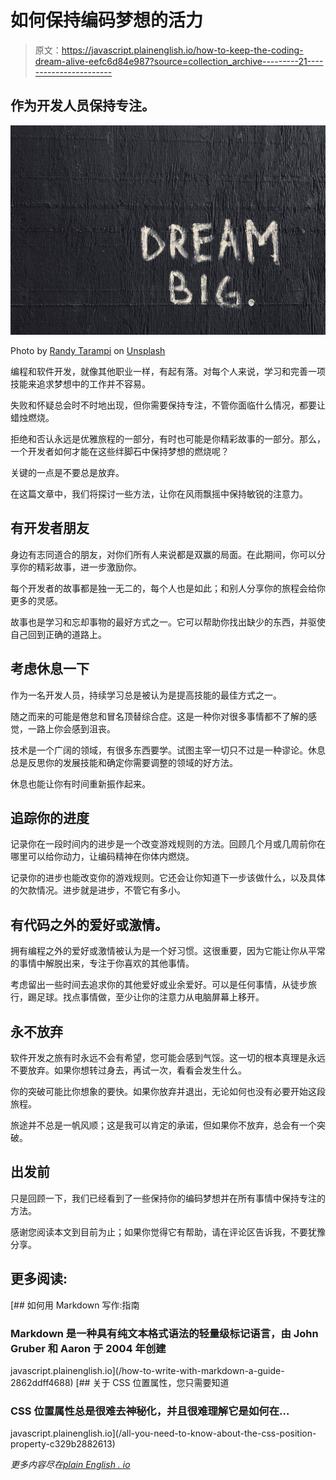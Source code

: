 # 如何保持编码梦想的活力

> 原文：<https://javascript.plainenglish.io/how-to-keep-the-coding-dream-alive-eefc6d84e987?source=collection_archive---------21----------------------->

## 作为开发人员保持专注。

![](img/be8bf17da93c85252c8053542c217235.png)

Photo by [Randy Tarampi](https://unsplash.com/@randytarampi?utm_source=medium&utm_medium=referral) on [Unsplash](https://unsplash.com?utm_source=medium&utm_medium=referral)

编程和软件开发，就像其他职业一样，有起有落。对每个人来说，学习和完善一项技能来追求梦想中的工作并不容易。

失败和怀疑总会时不时地出现，但你需要保持专注，不管你面临什么情况，都要让蜡烛燃烧。

拒绝和否认永远是优雅旅程的一部分，有时也可能是你精彩故事的一部分。那么，一个开发者如何才能在这些绊脚石中保持梦想的燃烧呢？

关键的一点是不要总是放弃。

在这篇文章中，我们将探讨一些方法，让你在风雨飘摇中保持敏锐的注意力。

## **有开发者朋友**

身边有志同道合的朋友，对你们所有人来说都是双赢的局面。在此期间，你可以分享你的精彩故事，进一步激励你。

每个开发者的故事都是独一无二的，每个人也是如此；和别人分享你的旅程会给你更多的灵感。

故事也是学习和忘却事物的最好方式之一。它可以帮助你找出缺少的东西，并驱使自己回到正确的道路上。

## **考虑休息一下**

作为一名开发人员，持续学习总是被认为是提高技能的最佳方式之一。

随之而来的可能是倦怠和冒名顶替综合症。这是一种你对很多事情都不了解的感觉，一路上你会感到沮丧。

技术是一个广阔的领域，有很多东西要学。试图主宰一切只不过是一种谬论。休息总是反思你的发展技能和确定你需要调整的领域的好方法。

休息也能让你有时间重新振作起来。

## **追踪你的进度**

记录你在一段时间内的进步是一个改变游戏规则的方法。回顾几个月或几周前你在哪里可以给你动力，让编码精神在你体内燃烧。

记录你的进步也能改变你的游戏规则。它还会让你知道下一步该做什么，以及具体的欠款情况。进步就是进步，不管它有多小。

## **有代码之外的爱好或激情。**

拥有编程之外的爱好或激情被认为是一个好习惯。这很重要，因为它能让你从平常的事情中解脱出来，专注于你喜欢的其他事情。

考虑留出一些时间去追求你的其他爱好或业余爱好。可以是任何事情，从徒步旅行，踢足球。找点事情做，至少让你的注意力从电脑屏幕上移开。

## **永不放弃**

软件开发之旅有时永远不会有希望，您可能会感到气馁。这一切的根本真理是永远不要放弃。如果你想转过身去，再试一次，看看会发生什么。

你的突破可能比你想象的要快。如果你放弃并退出，无论如何也没有必要开始这段旅程。

旅途并不总是一帆风顺；这是我可以肯定的承诺，但如果你不放弃，总会有一个突破。

## **出发前**

只是回顾一下，我们已经看到了一些保持你的编码梦想并在所有事情中保持专注的方法。

感谢您阅读本文到目前为止；如果你觉得它有帮助，请在评论区告诉我，不要犹豫分享。

## **更多阅读:**

[](/how-to-write-with-markdown-a-guide-2862ddff4688) [## 如何用 Markdown 写作:指南

### Markdown 是一种具有纯文本格式语法的轻量级标记语言，由 John Gruber 和 Aaron 于 2004 年创建

javascript.plainenglish.io](/how-to-write-with-markdown-a-guide-2862ddff4688) [](/all-you-need-to-know-about-the-css-position-property-c329b2882613) [## 关于 CSS 位置属性，您只需要知道

### CSS 位置属性总是很难去神秘化，并且很难理解它是如何在…

javascript.plainenglish.io](/all-you-need-to-know-about-the-css-position-property-c329b2882613) 

*更多内容尽在*[*plain English . io*](http://plainenglish.io/)